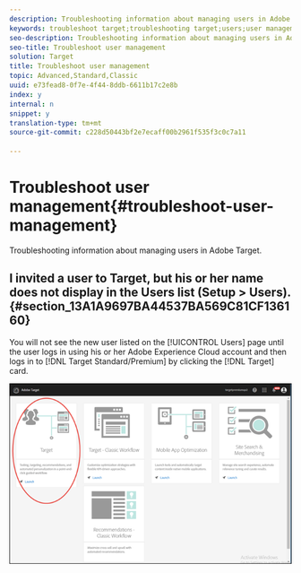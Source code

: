 ```yaml
---
description: Troubleshooting information about managing users in Adobe Target.
keywords: troubleshoot target;troubleshooting target;users;user management
seo-description: Troubleshooting information about managing users in Adobe Target.
seo-title: Troubleshoot user management
solution: Target
title: Troubleshoot user management
topic: Advanced,Standard,Classic
uuid: e73fead8-0f7e-4f44-8ddb-6611b17c2e8b
index: y
internal: n
snippet: y
translation-type: tm+mt
source-git-commit: c228d50443bf2e7ecaff00b2961f535f3c0c7a11

---
```



# Troubleshoot user management{#troubleshoot-user-management}

Troubleshooting information about managing users in Adobe Target.

## I invited a user to Target, but his or her name does not display in the Users list (Setup > Users). {#section_13A1A9697BA44537BA569C81CF136160}

You will not see the new user listed on the [!UICONTROL Users] page until the user logs in using his or her Adobe Experience Cloud account and then logs in to [!DNL Target Standard/Premium] by clicking the [!DNL Target] card.

![](assets/target_card.png)

